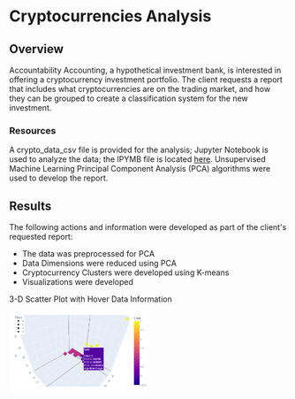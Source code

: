 # Cryptocurrencies Analysis

## Overview
Accountability Accounting, a hypothetical investment bank, is interested in offering a cryptocurrency investment portfolio. The client requests a report that includes what cryptocurrencies are on the trading market, and how they can be grouped to create a classification system for the new investment.

### Resources
A crypto_data_csv file is provided for the analysis; Jupyter Notebook is used to analyze the data; the IPYMB file is located <a href='crypto_clustering.ipynb'>here</a>. Unsupervised Machine Learning Principal Component Analysis (PCA) algorithms were used to develop the report.

## Results
The following actions and information were developed as part of the client's requested report:
* The data was preprocessed for PCA
* Data Dimensions were reduced using PCA
* Cryptocurrency Clusters were developed using K-means
* Visualizations were developed

3-D Scatter Plot with Hover Data Information

<img src='images/3d_scatter_plot_with_hover_data.png' width='50%' height='30%'>
